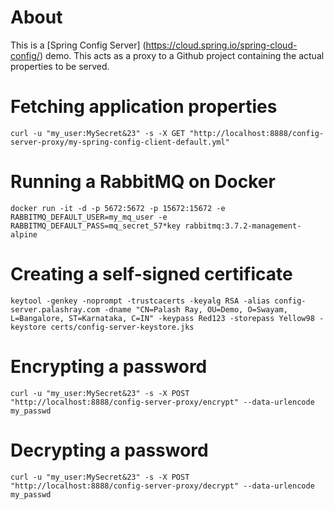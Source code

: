 # About

This is a [Spring Config Server] (https://cloud.spring.io/spring-cloud-config/) demo. This acts as a proxy to a Github project containing the actual properties to be served.

# Fetching application properties

	curl -u "my_user:MySecret&23" -s -X GET "http://localhost:8888/config-server-proxy/my-spring-config-client-default.yml" 

# Running a RabbitMQ on Docker

	docker run -it -d -p 5672:5672 -p 15672:15672 -e RABBITMQ_DEFAULT_USER=my_mq_user -e RABBITMQ_DEFAULT_PASS=mq_secret_57*key rabbitmq:3.7.2-management-alpine 
	
# Creating a self-signed certificate

	keytool -genkey -noprompt -trustcacerts -keyalg RSA -alias config-server.palashray.com -dname "CN=Palash Ray, OU=Demo, O=Swayam, L=Bangalore, ST=Karnataka, C=IN" -keypass Red123 -storepass Yellow98 -keystore certs/config-server-keystore.jks 	

# Encrypting a password

	curl -u "my_user:MySecret&23" -s -X POST "http://localhost:8888/config-server-proxy/encrypt" --data-urlencode my_passwd
	
# Decrypting a password

	curl -u "my_user:MySecret&23" -s -X POST "http://localhost:8888/config-server-proxy/decrypt" --data-urlencode my_passwd
	
	